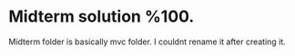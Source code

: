 # Midterm solution %100.
Midterm folder is basically mvc folder. I couldnt rename it after creating it.
